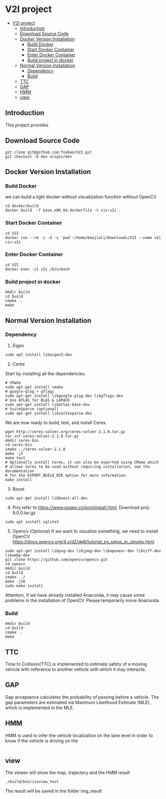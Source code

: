 # V2I project

- [V2I project](#v2i-project)
  - [Introduction](#introduction)
  - [Download Source Code](#download-source-code)
  - [Docker Version Installation](#docker-version-installation)
    - [Build Docker](#build-docker)
    - [Start Docker Container](#start-docker-container)
    - [Enter Docker Container](#enter-docker-container)
    - [Build project in docker](#build-project-in-docker)
  - [Normal Version Installation](#normal-version-installation)
    - [Dependency](#dependency)
    - [Build](#build)
  - [TTC](#ttc)
  - [GAP](#gap)
  - [HMM](#hmm)
  - [view](#view)


## Introduction
This project provides 

## Download Source Code
```shell
git clone git@github.com:foxbao/V2I.git
git checkout -b dev origin/dev
```

## Docker Version Installation
### Build Docker
we can build a light docker without visualization function without OpenCV
```shell
cd docker/build
docker build  -f base.x86_64.dockerfile -t civ:v2i .
```
### Start Docker Container
```shell
cd V2I
docker run --rm -i -d -v `pwd`:/home/baojiali/Downloads/V2I --name v2i civ:v2i
```
### Enter Docker Container
```shell
cd V2I
docker exec -it v2i /bin/bash
```
### Build project in docker
```shell
mkdir build
cd build
cmake ..
make
```

## Normal Version Installation
### Dependency
1. Eigen
```
sudo apt install libeigen3-dev
```
2. Ceres

Start by installing all the dependencies.
```shell
# CMake
sudo apt-get install cmake
# google-glog + gflags
sudo apt-get install libgoogle-glog-dev libgflags-dev
# Use ATLAS for BLAS & LAPACK
sudo apt-get install libatlas-base-dev
# SuiteSparse (optional)
sudo apt-get install libsuitesparse-dev
```
We are now ready to build, test, and install Ceres.
```shell
wget http://ceres-solver.org/ceres-solver-2.1.0.tar.gz
tar zxf ceres-solver-2.1.0.tar.gz
mkdir ceres-bin
cd ceres-bin
cmake ../ceres-solver-2.1.0
make -j3
make test
# Optionally install Ceres, it can also be exported using CMake which
# allows Ceres to be used without requiring installation, see the documentation
# for the EXPORT_BUILD_DIR option for more information.
make install
```

3. Boost
```shell
sudo apt-get install libboost-all-dev
```
4. Proj
refer to https://www.osgeo.cn/proj/install.html. Download proj-9.0.0.tar.gz
```
sudo apt install sqlite3 
```



5. Opencv (Optional)
If we want to visualize something, we need to install OpenCV
https://docs.opencv.org/4.x/d2/de6/tutorial_py_setup_in_ubuntu.html
```shell
sudo apt-get install libpng-dev libjpeg-dev libopenexr-dev libtiff-dev libwebp-dev    
git clone https://github.com/opencv/opencv.git
cd opencv
mkdir build
cd build
cmake ../
make -j16
sudo make install
```
Attention, if we have already installed Anaconda, it may cause some problems in the installation of OpenCV. Please temporarily move Anaconda

### Build
```shell
mkdir build
cd build
cmake ..
make
```


## TTC
Time to Collision(TTC) is implemented to estimate safety of a moving vehicle with reference to another vehicle with which it may interacte. 

## GAP

Gap acceptance calculates the probability of passing before a vehicle. 
The gap parameters are estimated via Maximum Likelihood Estimate (MLE), which is implemented in the MLE. 

## HMM

HMM is used to infer the vehicle localization on the lane level in order to know if the vehicle is driving on the 


```shell

```

## view
The viewer will show the map, trajectory and the HMM result
```shell
./build/bin/civview_test
```
The result will be saved in the folder img_result






